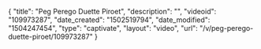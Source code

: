 {
    "title": "Peg Perego Duette Piroet",
    "description": "",
    "videoid": "109973287",
    "date_created": "1502519794",
    "date_modified": "1504247454",
    "type": "captivate",
    "layout": "video",
    "url": "\/v\/peg-perego-duette-piroet\/109973287"
}